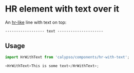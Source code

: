 # HR element with text over it

An [hr-like](https://developer.mozilla.org/en/docs/Web/HTML/Element/hr) line with text on top:

`------------------ text ---------------------`

## Usage

```js
import HrWithText from 'calypso/components/hr-with-text';

<HrWithText>This is some text</HrWithText>;
```

